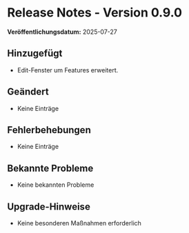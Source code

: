 # Release Notes - Version 0.9.0

**Veröffentlichungsdatum:** 2025-07-27

## Hinzugefügt
- Edit-Fenster um Features erweitert.

## Geändert
- Keine Einträge

## Fehlerbehebungen
- Keine Einträge

## Bekannte Probleme
- Keine bekannten Probleme

## Upgrade-Hinweise
- Keine besonderen Maßnahmen erforderlich
